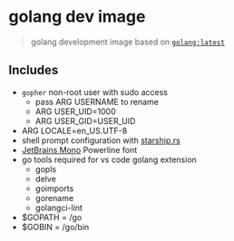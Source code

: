 # golang dev image

> golang development image based on [`golang:latest`](https://hub.docker.com/_/golang/)

## Includes

- `gopher` non-root user with sudo access
  - pass ARG USERNAME to rename
  - ARG USER_UID=1000
  - ARG USER_GID=USER_UID
- ARG LOCALE=en_US.UTF-8
- shell prompt configuration with [starship.rs](https://starship.rs/)
- [JetBrains Mono](https://www.jetbrains.com/lp/mono/) Powerline font
- go tools required for vs code golang extension
  - gopls
  - delve
  - goimports
  - gorename
  - golangci-lint
- \$GOPATH = /go
- \$GOBIN = /go/bin
